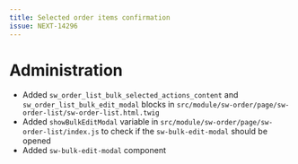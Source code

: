 ```yaml
---
title: Selected order items confirmation
issue: NEXT-14296
---
```

# Administration
* Added `sw_order_list_bulk_selected_actions_content` and `sw_order_list_bulk_edit_modal` blocks in `src/module/sw-order/page/sw-order-list/sw-order-list.html.twig`
* Added `showBulkEditModal` variable in `src/module/sw-order/page/sw-order-list/index.js` to check if the `sw-bulk-edit-modal` should be opened
* Added `sw-bulk-edit-modal` component
